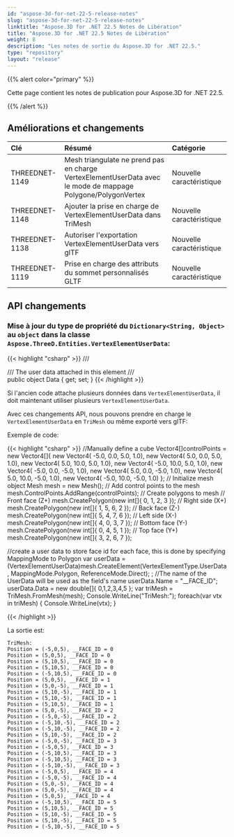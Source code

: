 ```yaml
---
id: "aspose-3d-for-net-22-5-release-notes"
slug: "aspose-3d-for-net-22-5-release-notes"
linktitle: "Aspose.3D for .NET 22.5 Notes de Libération"
title: "Aspose.3D for .NET 22.5 Notes de Libération"
weight: 8
description: "Les notes de sortie du Aspose.3D for .NET 22.5."
type: "repository"
layout: "release"
---
```

{{% alert color="primary" %}}

Cette page contient les notes de publication pour Aspose.3D for .NET 22.5.

{{% /alert %}}
## **Améliorations et changements**

|**Clé**|**Résumé**|**Catégorie**|
|:- |:- |:- |
|THREEDNET-1149 |Mesh triangulate ne prend pas en charge VertexElementUserData avec le mode de mappage Polygone/PolygonVertex|Nouvelle caractéristique|
|THREEDNET-1148 |Ajouter la prise en charge de VertexElementUserData dans TriMesh|Nouvelle caractéristique|
|THREEDNET-1138 |Autoriser l'exportation VertexElementUserData vers glTF|Nouvelle caractéristique|
|THREEDNET-1119 |Prise en charge des attributs du sommet personnalisés GLTF|Nouvelle caractéristique|


## API changements ##


### Mise à jour du type de propriété du `Dictionary<String, Object>` au `object` dans la classe `Aspose.ThreeD.Entities.VertexElementUserData`:

{{< highlight "csharp" >}}
        /// <summary>
        /// The user data attached in this element
        /// </summary>
        public object Data { get; set; }
{{< /highlight >}}


Si l'ancien code attache plusieurs données dans `VertexElementUserData`, il doit maintenant utiliser plusieurs `VertexElementUserData`.

Avec ces changements API, nous pouvons prendre en charge le `VertexElementUserData` en `TriMesh` ou même exporté vers glTF:

Exemple de code:

{{< highlight "csharp" >}}
//Manually define a cube
Vector4[]controlPoints = new Vector4[]{
        new Vector4( -5.0, 0.0, 5.0, 1.0),
        new Vector4( 5.0, 0.0, 5.0, 1.0),
        new Vector4( 5.0, 10.0, 5.0, 1.0),
        new Vector4( -5.0, 10.0, 5.0, 1.0),
        new Vector4( -5.0, 0.0, -5.0, 1.0),
        new Vector4( 5.0, 0.0, -5.0, 1.0),
        new Vector4( 5.0, 10.0, -5.0, 1.0),
        new Vector4( -5.0, 10.0, -5.0, 1.0)
};
// Initialize mesh object
Mesh mesh = new Mesh();
// Add control points to the mesh
mesh.ControlPoints.AddRange(controlPoints);
// Create polygons to mesh
// Front face (Z+)
mesh.CreatePolygon(new int[]{ 0, 1, 2, 3 });
// Right side (X+)
mesh.CreatePolygon(new int[]{ 1, 5, 6, 2 });
// Back face (Z-)
mesh.CreatePolygon(new int[]{ 5, 4, 7, 6 });
// Left side (X-)
mesh.CreatePolygon(new int[]{ 4, 0, 3, 7 });
// Bottom face (Y-)
mesh.CreatePolygon(new int[]{ 0, 4, 5, 1 });
// Top face (Y+)
mesh.CreatePolygon(new int[]{ 3, 2, 6, 7 });

//create a user data to store face id for each face, this is done by specifying MappingMode to Polygon
var userData = (VertexElementUserData)mesh.CreateElement(VertexElementType.UserData, MappingMode.Polygon, ReferenceMode.Direct); ;
//The name of the UserData will be used as the field's name
userData.Name = "__FACE_ID";
userData.Data = new double[]{
        0,1,2,3,4,5
};
var triMesh = TriMesh.FromMesh(mesh);
Console.WriteLine("TriMesh:");
foreach(var vtx in triMesh)
{
        Console.WriteLine(vtx);
}

{{< /highlight >}}

La sortie est:

```
TriMesh:
Position = (-5,0,5), __FACE_ID = 0
Position = (5,0,5), __FACE_ID = 0
Position = (5,10,5), __FACE_ID = 0
Position = (5,10,5), __FACE_ID = 0
Position = (-5,10,5), __FACE_ID = 0
Position = (5,0,5), __FACE_ID = 1
Position = (5,0,-5), __FACE_ID = 1
Position = (5,10,-5), __FACE_ID = 1
Position = (5,10,-5), __FACE_ID = 1
Position = (5,10,5), __FACE_ID = 1
Position = (5,0,-5), __FACE_ID = 2
Position = (-5,0,-5), __FACE_ID = 2
Position = (-5,10,-5), __FACE_ID = 2
Position = (-5,10,-5), __FACE_ID = 2
Position = (5,10,-5), __FACE_ID = 2
Position = (-5,0,-5), __FACE_ID = 3
Position = (-5,0,5), __FACE_ID = 3
Position = (-5,10,5), __FACE_ID = 3
Position = (-5,10,5), __FACE_ID = 3
Position = (-5,10,-5), __FACE_ID = 3
Position = (-5,0,5), __FACE_ID = 4
Position = (-5,0,-5), __FACE_ID = 4
Position = (5,0,-5), __FACE_ID = 4
Position = (5,0,-5), __FACE_ID = 4
Position = (5,0,5), __FACE_ID = 4
Position = (-5,10,5), __FACE_ID = 5
Position = (5,10,5), __FACE_ID = 5
Position = (5,10,-5), __FACE_ID = 5
Position = (5,10,-5), __FACE_ID = 5
Position = (-5,10,-5), __FACE_ID = 5
```

